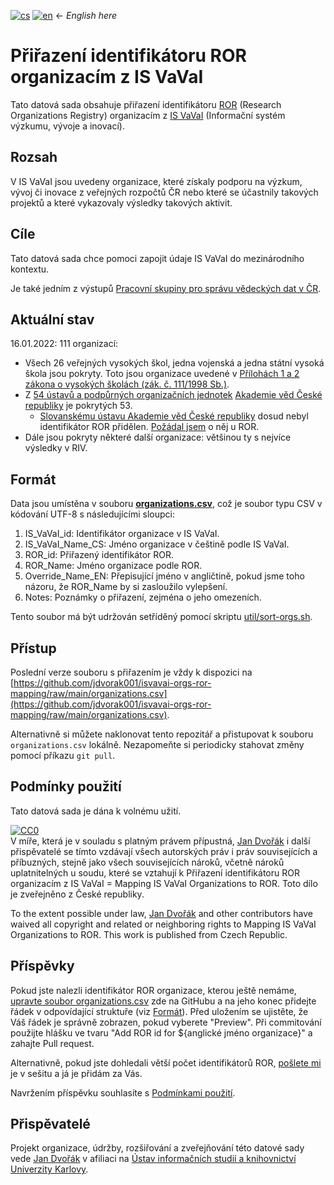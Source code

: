 [![cs](https://img.shields.io/badge/lang-cs-white.svg)](./README.cs.md)
[![en](https://img.shields.io/badge/lang-en-red.svg)](./README.md)
&larr; <i>English here</i>

# Přiřazení identifikátoru ROR organizacím z IS VaVaI

Tato datová sada obsahuje přiřazení identifikátoru [ROR](https://ror.org/) (Research Organizations Registry) 
organizacím z [IS VaVaI](https://www.isvavai.cz/) (Informační systém výzkumu, vývoje a inovací).

## Rozsah

V IS VaVaI jsou uvedeny organizace, které získaly podporu na výzkum, vývoj či inovace z veřejných rozpočtů ČR 
nebo které se účastnily takových projektů a které vykazovaly výsledky takových aktivit.

## Cíle

Tato datová sada chce pomoci zapojit údaje IS VaVaI do mezinárodního kontextu.

Je také jedním z výstupů [Pracovní skupiny pro správu vědeckých dat v ČR](https://www.wg-rdm.cz/).

## Aktuální stav

16.01.2022: 111 organizací:
- Všech 26 veřejných vysokých škol, jedna vojenská a jedna státní vysoká škola jsou pokryty. Toto jsou organizace uvedené v [Přílohách 1 a 2 zákona o vysokých školách (zák. č. 111/1998 Sb.)](https://www.zakonyprolidi.cz/cs/1998-111#prilohy).
- Z [54 ústavů a podpůrných organizačních jednotek](https://www.avcr.cz/cs/o-nas/struktura/pracoviste-av/) [Akademie věd České republiky](https://www.avcr.cz/) je pokrytých 53.
  - [Slovanskému ústavu Akademie věd České republiky](http://www.slu.cas.cz/index.html) dosud nebyl identifikátor ROR přidělen. [Požádal jsem](https://github.com/ror-community/ror-updates/issues/431) o něj u ROR.
- Dále jsou pokryty některé další organizace: většinou ty s nejvíce výsledky v RIV. 

## Formát

Data jsou umístěna v souboru **[organizations.csv](organizations.csv)**, 
což je soubor typu CSV v kódování UTF-8
s následujícími sloupci:
1. IS_VaVaI_id: Identifikátor organizace v IS VaVaI.
2. IS_VaVaI_Name_CS: Jméno organizace v češtině podle IS VaVaI.
3. ROR_id: Přiřazený identifikátor ROR.
4. ROR_Name: Jméno organizace podle ROR.
5. Override_Name_EN: Přepisující jméno v angličtině, pokud jsme toho názoru, že ROR_Name by si zasloužilo vylepšení.
6. Notes: Poznámky o přiřazení, zejména o jeho omezeních.

Tento soubor má být udržován setříděný pomocí skriptu [util/sort-orgs.sh](util/sort-orgs.sh).

## Přístup

Poslední verze souboru s přiřazením je vždy k dispozici na  
[https://github.com/jdvorak001/isvavai-orgs-ror-mapping/raw/main/organizations.csv](https://github.com/jdvorak001/isvavai-orgs-ror-mapping/raw/main/organizations.csv).

Alternativně si můžete naklonovat tento repozitář a přistupovat k souboru `organizations.csv` lokálně. Nezapomeňte si periodicky stahovat změny pomocí příkazu `git pull`.

## Podmínky použití

Tato datová sada je dána k volnému užití.

<p xmlns:dct="http://purl.org/dc/terms/" xmlns:vcard="http://www.w3.org/2001/vcard-rdf/3.0#">
  <a rel="license" href="http://creativecommons.org/publicdomain/zero/1.0/"><img src="http://i.creativecommons.org/p/zero/1.0/88x31.png" style="border-style: none;" alt="CC0" /></a>
  <br />
  V míře, která je v souladu s platným právem přípustná, 
  <a rel="dct:publisher" href="https://orcid.org/0000-0001-8985-152X"><span property="dct:title">Jan Dvořák</span></a>
  i další přispěvatelé
  se tímto vzdávají všech autorských práv i práv souvisejících a příbuzných, stejně jako všech souvisejících nároků, včetně nároků uplatnitelných u soudu, 
  které se vztahují k <span property="dct:title" xml:lang="cs">Přiřazení identifikátoru ROR organizacím z IS VaVaI</span> =
  <span property="dct:title" xml:lang="en">Mapping IS VaVaI Organizations to ROR</span>.
  Toto dílo je zveřejněno z <span property="vcard:Country" datatype="dct:ISO3166" content="CZ" about="https://github.com/jdvorak001/isvavai-orgs-ror-mapping">České republiky</span>.
</p>
<p xmlns:dct="http://purl.org/dc/terms/" xmlns:vcard="http://www.w3.org/2001/vcard-rdf/3.0#">
  To the extent possible under law,
  <a rel="dct:publisher" href="https://orcid.org/0000-0001-8985-152X"><span property="dct:title">Jan Dvořák</span></a> and other contributors
  have waived all copyright and related or neighboring rights to
  <span property="dct:title">Mapping IS VaVaI Organizations to ROR</span>.
  This work is published from <span property="vcard:Country" datatype="dct:ISO3166" content="CZ" about="https://github.com/jdvorak001/isvavai-orgs-ror-mapping"> Czech Republic</span>.
</p>

## Příspěvky

Pokud jste nalezli identifikátor ROR organizace, kterou ještě nemáme,
[upravte soubor organizations.csv](https://github.com/jdvorak001/isvavai-orgs-ror-mapping/edit/main/organizations.csv)
zde na GitHubu a na jeho konec přidejte řádek v odpovídající struktuře (viz [Formát](#formát)).
Před uložením se ujistěte, že Váš řádek je správně zobrazen, pokud vyberete "Preview".
Při commitování použijte hlášku ve tvaru "Add ROR id for ${anglické jméno organizace}" a zahajte Pull request.

Alternativně, pokud jste dohledali větší počet identifikátorů ROR, [pošlete mi](mailto:jan.dvorak@ff.cuni.cz) 
je v sešitu a já je přidám za Vás.

Navržením příspěvku souhlasíte s [Podmínkami použití](#podmínky-použití).

## Přispěvatelé

Projekt organizace, údržby, rozšiřování a zveřejňování této datové sady vede [Jan Dvořák](https://orcid.org/0000-0001-8985-152X)
v afiliaci na [Ústav informačních studií a knihovnictví](https://uisk.ff.cuni.cz/cs/) 
[Univerzity Karlovy](https://ror.org/024d6js02).
